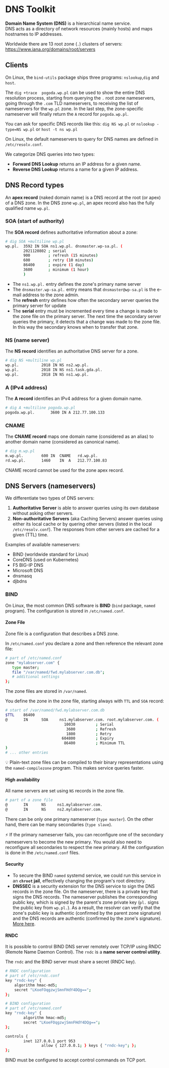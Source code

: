 # DNS Toolkit

**Domain Name System (DNS)** is a hierarchical name service.  
DNS acts as a directory of network resources (mainly hosts) and maps hostnames to IP addresses.

Worldwide there are 13 root zone (`.`) clusters of servers: https://www.iana.org/domains/root/servers

## Clients
On Linux, the `bind-utils` package ships three programs: `nslookup`,`dig` and `host`. 

The `dig +trace  pogoda.wp.pl` can be used to show the entire DNS resolution process, starting from querying the `.` root zone nameservers, going through the `.com` TLD nameservers, to receiving the list of nameservers for the `wp.pl` zone. In the last step, the zone-specific nameserver will finally return the `A` record for `pogoda.wp.pl`.

You can ask for specific DNS records like this: `dig NS wp.pl` or `nslookup -type=NS wp.pl` or `host -t ns wp.pl`

On Linux, the default nameservers to query for DNS names are defined in `/etc/resolv.conf`.

We categorize DNS queries into two types:
- **Forward DNS Lookup** returns an IP address for a given name.
- **Reverse DNS Lookup** returns a name for a given IP address.

## DNS Record types

An **apex record** (naked domain name) is a DNS record at the root (or apex) of a DNS zone. In the DNS zone `wp.pl`, an apex record also has the fully qualified name `wp.pl`.

### SOA (start of authority)
 The **SOA record** defines authoritative information about a zone:
```bash
# dig SOA +multiline wp.pl
wp.pl.	3592 IN	SOA ns1.wp.pl. dnsmaster.wp-sa.pl. (
		2021120802 ; serial
		900        ; refresh (15 minutes)
		600        ; retry (10 minutes)
		86400      ; expire (1 day)
		3600       ; minimum (1 hour)
		)
```
- The `ns1.wp.pl.` entry defines the zone's primary name server
- The `dnsmaster.wp-sa.pl.` entry means that `dnsmaster@wp-sa.pl` is the e-mail address to the zone admin.
- The **refresh** entry defines how often the secondary server queries the primary server for update
- The **serial** entry must be incremented every time a change is made to the zone file on the primary server. The next time the secondary server queries the primary, it detects that a change was made to the zone file. In this way the secondary knows when to transfer that zone.

### NS (name server)
The **NS record** identifies an authoritative DNS server for a zone.

```bash
# dig NS +multiline wp.pl
wp.pl.			2018 IN	NS ns2.wp.pl.
wp.pl.			2018 IN	NS ns1.task.gda.pl.
wp.pl.			2018 IN	NS ns1.wp.pl.
```

### A (IPv4 address)
The **A record** identifies an IPv4 address for a given domain name.

```bash
# dig A +multiline pogoda.wp.pl
pogoda.wp.pl.		3600 IN	A 212.77.100.133
```

### CNAME 
The **CNAME record** maps one domain name (considered as an alias) to another domain name (considered as canonical name).

```bash
# dig m.wp.pl
m.wp.pl.		600	IN	CNAME	rd.wp.pl.
rd.wp.pl.		1460	IN	A	212.77.100.83
```
CNAME record cannot be used for the zone apex record.

## DNS Servers (nameservers)
We differentiate two types of DNS servers:
1. **Authoritative Server** is able to answer queries using its own database without asking other servers.
2. **Non-authoritative Servers** (aka Caching Servers) answer queries using either its local cache or by quering other servers (listed in the local `/etc/resolv.conf`). The responses from other servers are cached for a given (TTL) time.

Examples of available nameservers:
- BIND (worldwide standard for Linux)
- CoreDNS (used on Kubernetes)
- F5 BIG-IP DNS
- Microsoft DNS
- dnsmasq
- djbdns

### BIND
On Linux, the most common DNS software is **BIND** (`bind` package, `named` program). The configuration is stored in `/etc/named.conf`.

#### Zone File
Zone file is a configuration that describes a DNS zone. 

In `/etc/named.conf` you declare a zone and then reference the relevant zone file:
```bash
# part of /etc/named.conf
zone "mylabserver.com" {
   type master;
   file "/var/named/fwd.mylabserver.com.db";
   # additional settings
};
```

The zone files are stored in `/var/named`.

You define the zone in the zone file, starting always with `TTL` and `SOA` record:
```bash
# start of /var/named/fwd.mylabserver.com.db
$TTL    86400
@       IN      SOA     ns1.mylabserver.com. root.mylabserver.com. (
                          10030         ; Serial
                           3600         ; Refresh
                           1800         ; Retry
                         604800         ; Expiry
                          86400         ; Minimum TTL
)
# ... other entries
```

:bulb: Plain-text zone files can be compiled to their binary representations using the `named-compilezone` program. This makes service queries faster.


#### High availability
All name servers are set using `NS` records in the zone file.
```bash
# part of a zone file
@       IN      NS     ns1.mylabserver.com.
@       IN      NS     ns2.mylabserver.com.
```
There can be only one primary nameserver (`type master`). On the other hand, there can be many secondaries (`type slave`). 

:zap: If the primary nameserver fails, you can reconfigure one of the secondary nameservers to become the new primary. You would also need to reconfigure all secondaries to respect the new primary. All the configuration is done in the `/etc/named.conf` files.

#### Security
- To secure the BIND `named` systemd service, we could run this service in an **`chroot` jail**, effectively changing the program's root directory.
- **DNSSEC** is a security extension for the DNS service to sign the DNS records in the zone file. On the nameserver, there is a private key that signs the DNS records. The nameserver publishes the corresponding public key, which is signed by the parent's zone private key (`pl.` signs the public key from `wp.pl.`). As a result, the resolver can verify that the zone's public key is authentic (confirmed by the parent zone signature) and the DNS records are authentic (confirmed by the zone's signature). [More here](icann.org/resources/pages/dnssec-what-is-it-why-important-2019-03-05-en).

#### RNDC
It is possible to control BIND DNS server remotely over TCP/IP using RNDC (Remote Name Daemon Control). The `rndc` is a **name server control utility**. 

The `rndc` and the BIND server must share a secret (RNDC key).
```bash
# RNDC configuration
# part of /etc/rndc.conf
key "rndc-key" {
	algorithm hmac-md5;
	secret "LKoeFOqgzwjSmnFHdY4DQg==";
};
```
```bash
# BIND configuration
# part of /etc/named.conf
key "rndc-key" {
        algorithm hmac-md5;
        secret "LKoeFOqgzwjSmnFHdY4DQg==";
};

controls {
        inet 127.0.0.1 port 953
                allow { 127.0.0.1; } keys { "rndc-key"; };
};
```

BIND must be configured to accept control commands on TCP port.

